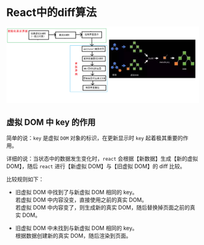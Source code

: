 # React中的diff算法

![diff](./img/diff.png)

## 虚拟 DOM 中 key 的作用

简单的说：`key` 是虚拟 `DOM` 对象的标识，在更新显示时 `key` 起着极其重要的作用。

详细的说：当状态中的数据发生变化时，`react` 会根据【新数据】生成【新的虚拟 DOM】，随后 `react` 进行【新虚拟 DOM】与【旧虚拟 DOM】的 diff 比较。

比较规则如下：

- 旧虚拟 DOM 中找到了与新虚拟 DOM 相同的 key。  
若虚拟 DOM 中内容没变，直接使用之前的真实 DOM。  
若虚拟 DOM 中内容变了，则生成新的真实 DOM，随后替换掉页面之前的真实 DOM。

- 旧虚拟 DOM 中未找到与新虚拟 DOM 相同的 key。  
根据数据创建新的真实 DOM，随后渲染到页面。

